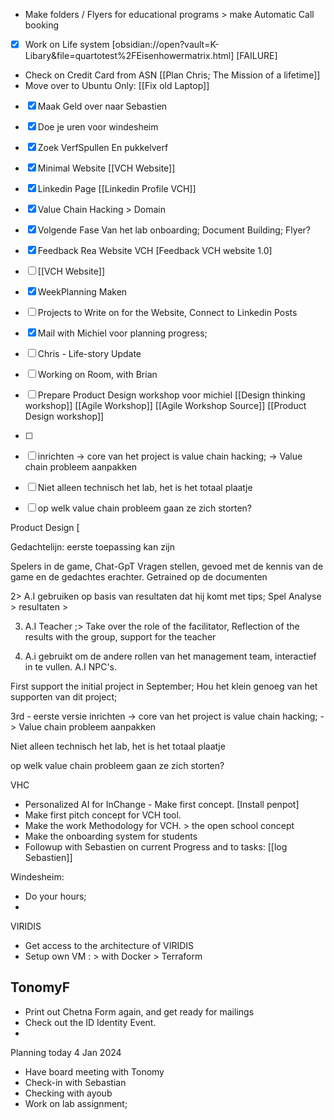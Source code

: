 - Make folders / Flyers for educational programs > make Automatic Call booking 
- [x] Work on Life system [obsidian://open?vault=K-Libary&file=quartotest%2FEisenhowermatrix.html] [FAILURE] 
- Check on Credit Card from ASN [[Plan Chris; The Mission of a lifetime]]
- Move over to Ubuntu Only: [[Fix old Laptop]]
- [x] Maak Geld over naar Sebastien
- [x] Doe je uren voor windesheim
- [x] Zoek VerfSpullen En pukkelverf
- [x] Minimal Website [[VCH Website]]
- [x] Linkedin Page [[Linkedin Profile VCH]]
- [x] Value Chain Hacking > Domain
- [x] Volgende Fase Van het lab onboarding; Document Building; Flyer? 
- [x] Feedback Rea Website VCH [Feedback VCH website 1.0]
- [ ] [[VCH Website]]
- [x] WeekPlanning Maken
- [ ] Projects to Write on for the Website, Connect to Linkedin Posts
- [x] Mail with Michiel voor planning progress;
- [ ] Chris - Life-story Update
- [ ] Working on Room, with Brian
- [ ] Prepare Product Design workshop voor michiel [[Design thinking workshop]] [[Agile Workshop]] [[Agile Workshop Source]] [[Product Design workshop]]
- [ ] 

- [ ] inrichten -> core van het project is value chain hacking; -> Value chain probleem aanpakken

- [ ] Niet alleen technisch het lab, het is het totaal plaatje

- [ ] op welk value chain probleem gaan ze zich storten?

Product Design [

Gedachtelijn: eerste toepassing kan zijn

Spelers in de game, Chat-GpT Vragen stellen, gevoed met de kennis van de game en de gedachtes erachter. Getrained op de documenten

2> A.I gebruiken op basis van resultaten dat hij komt met tips; Spel Analyse > resultaten > 

3. A.I Teacher ;> Take over the role of the facilitator, Reflection of the results with the group, support for the teacher

4. A.i gebruikt om de andere rollen van het management team, interactief in te vullen. A.I NPC's.

First support the initial project in September; Hou het klein genoeg van het supporten van dit project;

3rd - eerste versie 
inrichten -> core van het project is value chain hacking; -> Value chain probleem aanpakken



Niet alleen technisch het lab, het is het totaal plaatje



op welk value chain probleem gaan ze zich storten?


VHC
- Personalized AI for InChange - Make first concept. [Install penpot]
- Make first pitch concept for VCH tool.
- Make the work Methodology for VCH. > the open school concept
- Make the onboarding system for students 
- Followup with Sebastien on current Progress and to tasks: [[log Sebastien]]

Windesheim:
- Do your hours; 
- 

VIRIDIS
 - Get access to the architecture of VIRIDIS
 - Setup own VM : > with Docker > Terraform
 
## TonomyF
- Print out Chetna Form again, and get ready for mailings
- Check out the ID Identity Event. 
- 



Planning today 4 Jan 2024
- Have board meeting with Tonomy 
- Check-in with Sebastian
- Checking with ayoub
- Work on lab assignment;
